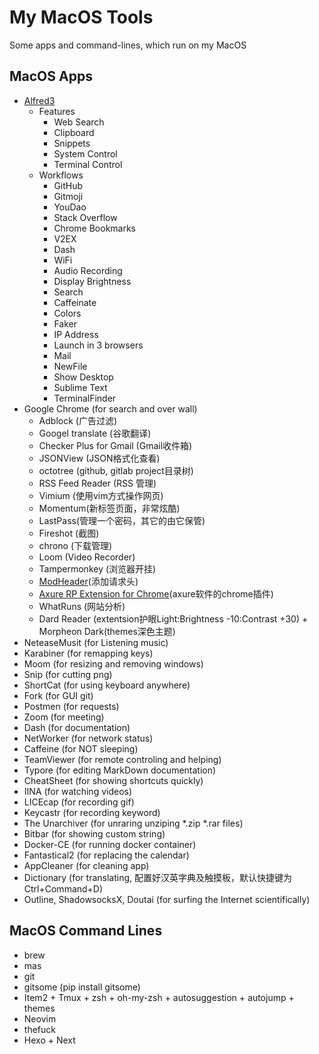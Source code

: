 # My MacOS Tools
Some apps and command-lines, which run on my MacOS

## MacOS Apps
- [Alfred3](https://github.com/hjtianvip/alfred3-workflows)
    - Features
        - Web Search
        - Clipboard
        - Snippets
        - System Control
        - Terminal Control
    - Workflows
        - GitHub
        - Gitmoji
        - YouDao
        - Stack Overflow
        - Chrome Bookmarks
        - V2EX
        - Dash
        - WiFi
        - Audio Recording
        - Display Brightness
        - Search
        - Caffeinate
        - Colors
        - Faker
        - IP Address
        - Launch in 3 browsers
        - Mail
        - NewFile
        - Show Desktop
        - Sublime Text
        - TerminalFinder
- Google Chrome (for search and over wall)
    - Adblock (广告过滤)
    - Googel translate (谷歌翻译)
    - Checker Plus for Gmail (Gmail收件箱)
    - JSONView (JSON格式化查看)
    - octotree (github, gitlab project目录树)
    - RSS Feed Reader (RSS 管理)
    - Vimium (使用vim方式操作网页)
    - Momentum(新标签页面，非常炫酷)
    - LastPass(管理一个密码，其它的由它保管)
    - Fireshot (截图)
    - chrono (下载管理)
    - Loom (Video Recorder)
    - Tampermonkey (浏览器开挂)
    - [ModHeader](https://chrome.google.com/webstore/detail/modheader/idgpnmonknjnojddfkpgkljpfnnfcklj)(添加请求头)
    - [Axure RP Extension for Chrome](https://chrome.google.com/webstore/detail/axure-rp-extension-for-ch/dogkpdfcklifaemcdfbildhcofnopogp)(axure软件的chrome插件)
    - WhatRuns (网站分析)
    - Dard Reader (extentsion护眼Light:Brightness -10:Contrast +30) + Morpheon Dark(themes深色主题)
- NeteaseMusit (for Listening music)
- Karabiner (for remapping keys)
- Moom (for resizing and removing windows)
- Snip (for cutting png)
- ShortCat (for using keyboard anywhere)
- Fork (for GUI git)
- Postmen (for requests)
- Zoom (for meeting)
- Dash (for documentation)
- NetWorker (for network status)
- Caffeine (for NOT sleeping)
- TeamViewer (for remote controling and helping)
- Typore (for editing MarkDown documentation)
- CheatSheet (for showing shortcuts quickly)
- IINA (for watching videos)
- LICEcap (for recording gif)
- Keycastr (for recording keyword)
- The Unarchiver (for unraring unziping \*.zip \*.rar files)
- Bitbar (for showing custom string) 
- Docker-CE (for running docker container)
- Fantastical2 (for replacing the calendar)
- AppCleaner (for cleaning app)
- Dictionary (for translating, 配置好汉英字典及触摸板，默认快捷键为Ctrl+Command+D)
- Outline, ShadowsocksX, Doutai (for surfing the Internet scientifically)

## MacOS Command Lines
- brew
- mas
- git
- gitsome (pip install gitsome)
- Item2 + Tmux + zsh + oh-my-zsh + autosuggestion + autojump + themes
- Neovim
- thefuck
- Hexo + Next
